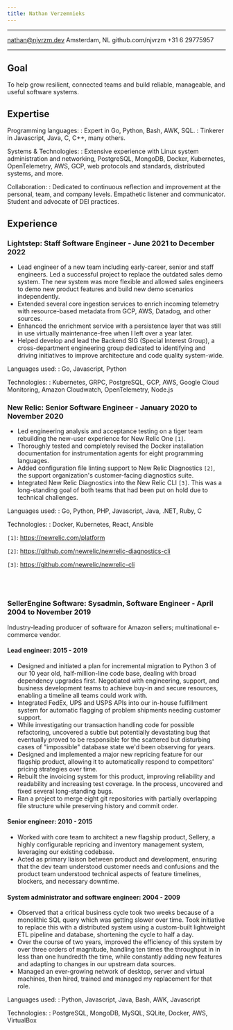 ```yaml
---
title: Nathan Verzemnieks
---
```


-------------------      ----------------
nathan@njvrzm.dev           Amsterdam, NL
github.com/njvrzm          +31 6 29775957
-------------------      ----------------

## Goal

To help grow resilient, connected teams and build reliable, manageable, and useful software systems.

## Expertise

Programming languages:
:   Expert in Go, Python, Bash, AWK, SQL.
:   Tinkerer in Javascript, Java, C, C++, many others.

Systems & Technologies:
:   Extensive experience with Linux system administration and networking, PostgreSQL, MongoDB, Docker, Kubernetes, OpenTelemetry, AWS, GCP, web protocols and standards, distributed systems, and more.

Collaboration:
:   Dedicated to continuous reflection and improvement at the personal, team, and company levels. Empathetic listener and communicator. Student and advocate of DEI practices.

## Experience

### Lightstep: Staff Software Engineer - June 2021 to December 2022

* Lead engineer of a new team including early-career, senior and staff engineers. Led a successful project to replace the outdated sales demo system. The new system was more flexible and allowed sales engineers to demo new product features and build new demo scenarios independently.
* Extended several core ingestion services to enrich incoming telemetry with resource-based metadata from GCP, AWS, Datadog, and other sources.
* Enhanced the enrichment service with a persistence layer that was still in use virtually maintenance-free when I left over a year later.
* Helped develop and lead the Backend SIG (Special Interest Group), a cross-department engineering group dedicated to identifying and driving initiatives to improve architecture and code quality system-wide.

Languages used:
:   Go, Javascript, Python

Technologies:
:   Kubernetes, GRPC, PostgreSQL, GCP, AWS, Google Cloud Monitoring, Amazon Cloudwatch, OpenTelemetry, Node.js

### New Relic: Senior Software Engineer - January 2020 to November 2020

* Led engineering analysis and acceptance testing on a tiger team rebuilding the new-user experience for New Relic One `[1]`.
* Thoroughly tested and completely revised the Docker installation documentation for instrumentation agents for eight programming languages.
* Added configuration file linting support to New Relic Diagnostics `[2]`, the support organization's customer-facing diagnostics suite.
* Integrated New Relic Diagnostics into the New Relic CLI `[3]`. This was a long-standing goal of both teams that had been put on hold due to technical challenges.

Languages used:
:   Go, Python, PHP, Javascript, Java, .NET, Ruby, C

Technologies:
:   Docker, Kubernetes, React, Ansible

`[1]`: https://newrelic.com/platform

`[2]`: https://github.com/newrelic/newrelic-diagnostics-cli

`[3]`: https://github.com/newrelic/newrelic-cli

<br/>

<br/>

### SellerEngine Software: Sysadmin, Software Engineer - April 2004 to November 2019

Industry-leading producer of software for Amazon sellers; multinational e-commerce vendor.

#### Lead engineer: 2015 - 2019

* Designed and initiated a plan for incremental migration to Python 3 of our 10 year old, half-million-line code base, dealing with broad dependency upgrades first. Negotiated with engineering, support, and business development teams to achieve buy-in and secure resources, enabling a timeline all teams could work with.
* Integrated FedEx, UPS and USPS APIs into our in-house fulfillment system for automatic flagging of problem shipments needing customer support.
* While investigating our transaction handling code for possible refactoring, uncovered a subtle but potentially devastating bug that eventually proved to be responsible for the scattered but disturbing cases of "impossible" database state we'd been observing for years.
* Designed and implemented a major new repricing feature for our flagship product, allowing it to automatically respond to competitors' pricing strategies over time.
* Rebuilt the invoicing system for this product, improving reliability and readability and increasing test coverage. In the process, uncovered and fixed several long-standing bugs.
* Ran a project to merge eight git repositories with partially overlapping file structure while preserving history and commit order.

#### Senior engineer: 2010 - 2015

* Worked with core team to architect a new flagship product, Sellery, a highly configurable repricing and inventory management system, leveraging our existing codebase.
* Acted as primary liaison between product and development, ensuring that the dev team understood customer needs and confusions and the product team understood technical aspects of feature timelines, blockers, and necessary downtime.

#### System administrator and software engineer: 2004 - 2009

* Observed that a critical business cycle took two weeks because of a monolithic SQL query which was getting slower over time. Took initiative to replace this with a distributed system using a custom-built lightweight ETL pipeline and database, shortening the cycle to half a day.
* Over the course of two years, improved the efficiency of this system by over three orders of magnitude, handling ten times the throughput in in less than one hundredth the time, while constantly adding new features and adapting to changes in our upstream data sources.
* Managed an ever-growing network of desktop, server and virtual machines, then hired, trained and managed my replacement for that role.

Languages used:
:   Python, Javascript, Java, Bash, AWK, Javascript

Technologies:
:   PostgreSQL, MongoDB, MySQL, SQLite, Docker, AWS, VirtualBox
